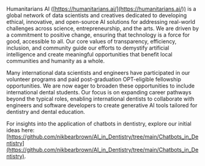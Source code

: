 Humanitarians AI ([https://humanitarians.ai/](https://humanitarians.ai/)) is a global network of data scientists and creatives dedicated to developing ethical, innovative, and open-source AI solutions for addressing real-world challenges across science, entrepreneurship, and the arts. We are driven by a commitment to positive change, ensuring that technology is a force for good, accessible to all. Our core values of transparency, efficiency, inclusion, and community guide our efforts to demystify artificial intelligence and create meaningful opportunities that benefit local communities and humanity as a whole.

Many international data scientists and engineers have participated in our volunteer programs and paid post-graduation OPT-eligible fellowship opportunities. We are now eager to broaden these opportunities to include international dental students. Our focus is on expanding career pathways beyond the typical roles, enabling international dentists to collaborate with engineers and software developers to create generative AI tools tailored for dentistry and dental education.

For insights into the application of chatbots in dentistry, explore our initial ideas here: [https://github.com/nikbearbrown/AI_in_Dentistry/tree/main/Chatbots_in_Dentistry](https://github.com/nikbearbrown/AI_in_Dentistry/tree/main/Chatbots_in_Dentistry).

